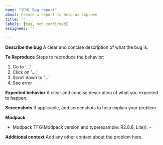 ```yaml
---
name: "[EN] Bug report"
about: Create a report to help us improve
title: ""
labels: [bug, not confirmed]
assignees: ''

---
```


**Describe the bug**
A clear and concise description of what the bug is.

**To Reproduce**
Steps to reproduce the behavior:
1. Go to '...'
2. Click on '....'
3. Scroll down to '....'
4. See error

**Expected behavior**
A clear and concise description of what you expected to happen.

**Screenshots**
If applicable, add screenshots to help explain your problem.

**Modpack**
 - Modpack TFG(Modpack version and type(example: R2.8.8, Lite)): -

**Additional context**
Add any other context about the problem here.
